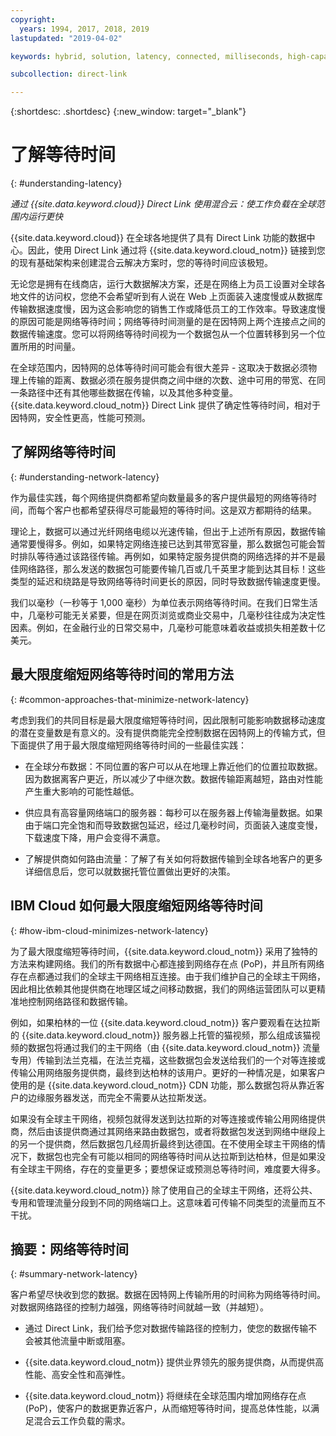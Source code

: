 ```yaml
---
copyright:
  years: 1994, 2017, 2018, 2019
lastupdated: "2019-04-02"

keywords: hybrid, solution, latency, connected, milliseconds, high-capacity, performance, security, data, path, resiliency, PoPs, globe, infrastructure, backbone, traffic, workloads

subcollection: direct-link

---
```


{:shortdesc: .shortdesc}
{:new_window: target="_blank"}

# 了解等待时间
{: #understanding-latency}

_通过 {{site.data.keyword.cloud}} Direct Link 使用混合云：使工作负载在全球范围内运行更快_

{{site.data.keyword.cloud}} 在全球各地提供了具有 Direct Link 功能的数据中心。因此，使用 Direct Link 通过将 {{site.data.keyword.cloud_notm}} 链接到您的现有基础架构来创建混合云解决方案时，您的等待时间应该极短。

无论您是拥有在线商店，运行大数据解决方案，还是在网络上为员工设置对全球各地文件的访问权，您绝不会希望听到有人说在 Web 上页面装入速度慢或从数据库传输数据速度慢，因为这会影响您的销售工作或降低员工的工作效率。导致速度慢的原因可能是网络等待时间；网络等待时间测量的是在因特网上两个连接点之间的数据传输速度。您可以将网络等待时间视为一个数据包从一个位置转移到另一个位置所用的时间量。

在全球范围内，因特网的总体等待时间可能会有很大差异 - 这取决于数据必须物理上传输的距离、数据必须在服务提供商之间中继的次数、途中可用的带宽、在同一条路径中还有其他哪些数据在传输，以及其他多种变量。{{site.data.keyword.cloud_notm}} Direct Link 提供了确定性等待时间，相对于因特网，安全性更高，性能可预测。


## 了解网络等待时间
{: #understanding-network-latency}

作为最佳实践，每个网络提供商都希望向数量最多的客户提供最短的网络等待时间，而每个客户也都希望获得尽可能最短的等待时间。这是双方都期待的结果。

理论上，数据可以通过光纤网络电缆以光速传输，但出于上述所有原因，数据传输通常要慢得多。例如，如果特定网络连接已达到其带宽容量，那么数据包可能会暂时排队等待通过该路径传输。再例如，如果特定服务提供商的网络选择的并不是最佳网络路径，那么发送的数据包可能要传输几百或几千英里才能到达其目标！这些类型的延迟和绕路是导致网络等待时间更长的原因，同时导致数据传输速度更慢。

我们以毫秒（一秒等于 1,000 毫秒）为单位表示网络等待时间。在我们日常生活中，几毫秒可能无关紧要，但是在网页浏览或商业交易中，几毫秒往往成为决定性因素。例如，在金融行业的日常交易中，几毫秒可能意味着收益或损失相差数十亿美元。

## 最大限度缩短网络等待时间的常用方法
{: #common-approaches-that-minimize-network-latency}

考虑到我们的共同目标是最大限度缩短等待时间，因此限制可能影响数据移动速度的潜在变量数是有意义的。没有提供商能完全控制数据在因特网上的传输方式，但下面提供了用于最大限度缩短网络等待时间的一些最佳实践：

 * 在全球分布数据：不同位置的客户可以从在地理上靠近他们的位置拉取数据。因为数据离客户更近，所以减少了中继次数。数据传输距离越短，路由对性能产生重大影响的可能性越低。

 * 供应具有高容量网络端口的服务器：每秒可以在服务器上传输海量数据。如果由于端口完全饱和而导致数据包延迟，经过几毫秒时间，页面装入速度变慢，下载速度下降，用户会变得不满意。

 * 了解提供商如何路由流量：了解了有关如何将数据传输到全球各地客户的更多详细信息后，您可以就数据托管位置做出更好的决策。

## IBM Cloud 如何最大限度缩短网络等待时间
{: #how-ibm-cloud-minimizes-network-latency}

为了最大限度缩短等待时间，{{site.data.keyword.cloud_notm}} 采用了独特的方法来构建网络。我们的所有数据中心都连接到网络存在点 (PoP)，并且所有网络存在点都通过我们的全球主干网络相互连接。由于我们维护自己的全球主干网络，因此相比依赖其他提供商在地理区域之间移动数据，我们的网络运营团队可以更精准地控制网络路径和数据传输。
 
例如，如果柏林的一位 {{site.data.keyword.cloud_notm}} 客户要观看在达拉斯的 {{site.data.keyword.cloud_notm}} 服务器上托管的猫视频，那么组成该猫视频的数据包将通过我们的主干网络（由 {{site.data.keyword.cloud_notm}} 流量专用）传输到法兰克福，在法兰克福，这些数据包会发送给我们的一个对等连接或传输公用网络服务提供商，最终到达柏林的该用户。更好的一种情况是，如果客户使用的是 {{site.data.keyword.cloud_notm}} CDN 功能，那么数据包将从靠近客户的边缘服务器发送，而完全不需要从达拉斯发送。

如果没有全球主干网络，视频包就得发送到达拉斯的对等连接或传输公用网络提供商，然后由该提供商通过其网络来路由数据包，或者将数据包发送到网络中继段上的另一个提供商，然后数据包几经周折最终到达德国。在不使用全球主干网络的情况下，数据包也完全有可能以相同的网络等待时间从达拉斯到达柏林，但是如果没有全球主干网络，存在的变量更多；要想保证或预测总等待时间，难度要大得多。

{{site.data.keyword.cloud_notm}} 除了使用自己的全球主干网络，还将公共、专用和管理流量分段到不同的网络端口上。这意味着可传输不同类型的流量而互不干扰。

## 摘要：网络等待时间
{: #summary-network-latency}

客户希望尽快收到您的数据。数据在因特网上传输所用的时间称为网络等待时间。对数据网络路径的控制力越强，网络等待时间就越一致（并越短）。

* 通过 Direct Link，我们给予您对数据传输路径的控制力，使您的数据传输不会被其他流量中断或阻塞。

* {{site.data.keyword.cloud_notm}} 提供业界领先的服务提供商，从而提供高性能、高安全性和高弹性。

* {{site.data.keyword.cloud_notm}} 将继续在全球范围内增加网络存在点 (PoP)，使客户的数据更靠近客户，从而缩短等待时间，提高总体性能，以满足混合云工作负载的需求。

